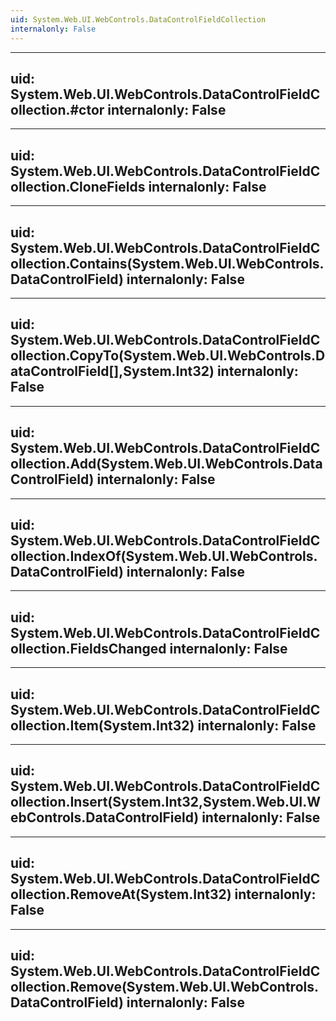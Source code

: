 ```yaml
---
uid: System.Web.UI.WebControls.DataControlFieldCollection
internalonly: False
---
```


---
uid: System.Web.UI.WebControls.DataControlFieldCollection.#ctor
internalonly: False
---

---
uid: System.Web.UI.WebControls.DataControlFieldCollection.CloneFields
internalonly: False
---

---
uid: System.Web.UI.WebControls.DataControlFieldCollection.Contains(System.Web.UI.WebControls.DataControlField)
internalonly: False
---

---
uid: System.Web.UI.WebControls.DataControlFieldCollection.CopyTo(System.Web.UI.WebControls.DataControlField[],System.Int32)
internalonly: False
---

---
uid: System.Web.UI.WebControls.DataControlFieldCollection.Add(System.Web.UI.WebControls.DataControlField)
internalonly: False
---

---
uid: System.Web.UI.WebControls.DataControlFieldCollection.IndexOf(System.Web.UI.WebControls.DataControlField)
internalonly: False
---

---
uid: System.Web.UI.WebControls.DataControlFieldCollection.FieldsChanged
internalonly: False
---

---
uid: System.Web.UI.WebControls.DataControlFieldCollection.Item(System.Int32)
internalonly: False
---

---
uid: System.Web.UI.WebControls.DataControlFieldCollection.Insert(System.Int32,System.Web.UI.WebControls.DataControlField)
internalonly: False
---

---
uid: System.Web.UI.WebControls.DataControlFieldCollection.RemoveAt(System.Int32)
internalonly: False
---

---
uid: System.Web.UI.WebControls.DataControlFieldCollection.Remove(System.Web.UI.WebControls.DataControlField)
internalonly: False
---
